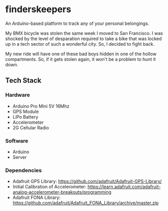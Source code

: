 # finderskeepers
An Arduino-based platform to track any of your personal belongings.

My BMX bicycle was stolen the same week I moved to San Francisco. I was shocked by the level of desparation required to take a bike that was locked up in a tech sector of such a wonderful city. So, I decided to fight back.

My new ride will have one of these bad boys hidden in one of the hollow compartments. So, if it gets stolen again, it won't be a problem to hunt it down.

## Tech Stack
### Hardware
* Arduino Pro Mini 5V 16Mhz
* GPS Module
* LiPo Battery
* Accelerometer
* 2G Cellular Radio

### Software
* Arduino
* Server

### Dependencies
* Adafruit GPS Library: https://github.com/adafruit/Adafruit-GPS-Library/
* Initial Calibration of Accelerometer: https://learn.adafruit.com/adafruit-analog-accelerometer-breakouts/programming
* Adafruit FONA Library: https://github.com/adafruit/Adafruit_FONA_Library/archive/master.zip

